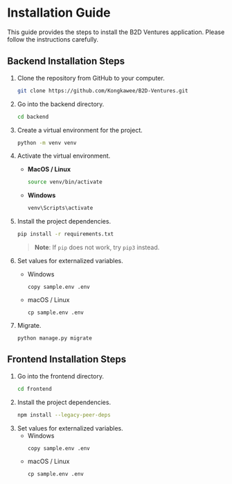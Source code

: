 # Installation Guide
This guide provides the steps to install the B2D Ventures application. Please follow the instructions carefully.

## Backend Installation Steps

1. Clone the repository from GitHub to your computer.
    ```bash
    git clone https://github.com/Kongkawee/B2D-Ventures.git
    ```

2. Go into the backend directory.
    ```bash
    cd backend
    ```
3. Create a virtual environment for the project.
    ```bash
    python -m venv venv
    ```

4. Activate the virtual environment.
    - **MacOS / Linux**
        ```bash
        source venv/bin/activate 
        ```
    - **Windows**
        ```bash
        venv\Scripts\activate
        ```

5. Install the project dependencies.
    ```bash
    pip install -r requirements.txt
    ```
    > **Note**: If `pip` does not work, try `pip3` instead.

6. Set values for externalized variables.
   * Windows
     ```
     copy sample.env .env
     ```
   * macOS / Linux
     ```
     cp sample.env .env 
     ```
7. Migrate.
   ```
   python manage.py migrate
   ```
## Frontend Installation Steps

1. Go into the frontend directory.
    ```bash
    cd frontend
    ```
2. Install the project dependencies.
    ```bash
    npm install --legacy-peer-deps
    ```
3. Set values for externalized variables.
   * Windows
     ```
     copy sample.env .env
     ```
   * macOS / Linux
     ```
     cp sample.env .env 
     ```

